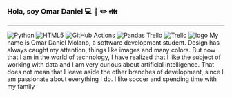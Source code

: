 ### Hola, soy Omar Daniel :computer: :telescope: :pencil2: :family:
***
![Python](https://img.shields.io/badge/python-3670A0?style=for-the-badge&logo=python&logoColor=ffdd54)
![HTML5](https://img.shields.io/badge/html5-%23E34F26.svg?style=for-the-badge&logo=html5&logoColor=white)
![GitHub Actions](https://img.shields.io/badge/github%20actions-%232671E5.svg?style=for-the-badge&logo=githubactions&logoColor=white)
![Pandas](https://img.shields.io/badge/pandas-%23150458.svg?style=for-the-badge&logo=pandas&logoColor=white)
Trello	![Trello](https://img.shields.io/badge/Trello-%23026AA7.svg?style=for-the-badge&logo=Trello&logoColor=white)
![logo](https://firebasestorage.googleapis.com/v0/b/portafolioodm.appspot.com/o/logoomar.png?alt=media&token=137de03b-2afe-4a0f-96bd-0265a9ccc4de)
My name is Omar Daniel Molano, a software development student. Design has always caught my attention, things like images and many colors. But now that I am in the world of technology, I have realized that I like the subject of working with data and I am very curious about artificial intelligence. That does not mean that I leave aside the other branches of development, since I am passionate about everything I do.
I like soccer and spending time with my family
